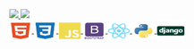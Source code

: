 <!-- in your header -->
<link rel="stylesheet" href="https://cdn.jsdelivr.net/gh/devicons/devicon@v2.12.0/devicon.min.css">

<div>
 <a href="https://github.com/Adrian0A" >
<img heigth=180em src="https://github-readme-stats.vercel.app/api?username=Adrian0A&show_icons=true&count_private=true&theme=darcula"/>
<img heigth=180em src="https://github-readme-stats.vercel.app/api/top-langs/?username=Adrian0A&layout=compact&show_icons=true&theme=darcula" />
</div>

<div style="display:inline_block">
  
  <img align="center" alt="html" height="30" width="40" src="https://raw.githubusercontent.com/devicons/devicon/master/icons/html5/html5-plain.svg">
  <img align="center" alt="css" height="30" width="40" src="https://raw.githubusercontent.com/devicons/devicon/master/icons/css3/css3-plain.svg">
  <img align="center" alt="Js" height="30" width="40" src="https://raw.githubusercontent.com/devicons/devicon/master/icons/javascript/javascript-plain.svg">
 <img align="center" alt="Js" height="30" width="40" src="https://raw.githubusercontent.com/devicons/devicon/master/icons/bootstrap/bootstrap-plain-wordmark.svg">
  <img align="center" alt="React" height="30" width="40" src="https://raw.githubusercontent.com/devicons/devicon/master/icons/react/react-original.svg">
  <img align="center" alt="Python" height="30" width="40" src="https://raw.githubusercontent.com/devicons/devicon/master/icons/python/python-original.svg">
  <img align="center" alt="Python" height="40" width="50" src="https://raw.githubusercontent.com/devicons/devicon/master/icons/django/django-plain.svg">


    
</div>
